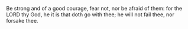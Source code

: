 Be strong and of a good courage, fear not, nor be afraid of them: for the LORD thy God, he it is that doth go with thee; he will not fail thee, nor forsake thee.
